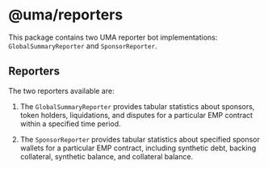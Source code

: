 # @uma/reporters

This package contains two UMA reporter bot implementations: `GlobalSummaryReporter` and `SponsorReporter`.

## Reporters

The two reporters available are:

1. The `GlobalSummaryReporter` provides tabular statistics about sponsors, token holders, liquidations, and disputes for a particular EMP contract within a specified time period.

1. The `SponsorReporter` provides tabular statistics about specified sponsor wallets for a particular EMP contract, including synthetic debt, backing collateral, synthetic balance, and collateral balance.

